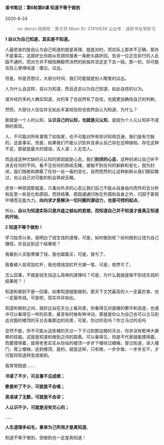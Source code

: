 #### 读书笔记：第6轮第8课 知道不等于做到

2020-8-24

> vx: denzii
> 视频号：凳子邓
> Mixin ID: 37410639
> 公众号：读好书与学好习

**1 自以为自己知道，其实是不知道。**

人最悲哀的是自认为自己知道的就是真理，就是对的，而实际上那并不正确，那并不是事实。这就好比你刚从死胡同或者一条断头路折回，告诉一位正在前行的人此路不通时，而对方并不相信确毅然决然的执拗并坚定走下去一般。那一刻，你可能会在心里嘀咕道：傻瓜，瓜怂。

但是，你是否想过，大部分时间，我们可能就是别人眼里的瓜怂。

人为什么会这样，自以为知道，而且还总以为自己知道，如此自信的以为。

或许经历多的人确实知道，对的多了也自然有了自信，也就更加确信自己的判断。

然而，大部分人往往并无如此丰富经验但也依然自认为知道，为什么？

那就是一个人的认知，**认识自己的认知，也就是元认知**，是因为个人元认知并不成熟的表现。

人，不可能对所有事情了如指掌，也不可能对所有知识知晓百通，我们是有欠缺的，这是事实。但是，如果我们不能认识到并且承认自己存在这种缺陷，存在这种不足，那就是最大的错误。古人语：人无完人。

而造成这种欠缺的元认知的原因就是心态，我们**封闭的心态**，这种封闭让自己听不进去任何的不同，看不见任何的熟视无睹，接触不到任何的新鲜和变化，因为封闭，我们隔绝和屏蔽了任何一丝一毫的变化，自然而然的让这种新鲜从我们眼前飘过，也让自己对可能的机会熟视无睹。

还有一种原因那就是，凡事向外求的心态让我们自己不能从自身由内而外的去分析和反思一些变化和原因，而将结果、原因通通归咎在外围和自身之外，归因于客观环境而无能为力。**向内求才是解决一切问题的源动力，也是可控的起点**。

所以，**自以为知道实际只是井底之蛙似的思想，而知道自己并不知道才是真正知道的开始**。



**2 知道不等于做到！**

学习投资以来，我明白了钱生钱的道理，可是，如何做到呢？如何做到让钱为自己赚钱，并且达到这个结果呢？

我看别人买股票赚了钱，我也跟着买，可是，我亏了。

我看被人投资加杠杆，我也借钱加杠杆大搞一笔，可是，依然亏了。

怎么回事，不就是钱生钱这么简单的道理吗？可是，为什么我就是做不到钱生钱的结果呢？！

知道和做到不是一回事，如果知道就能做到，那天下文凭最高的人一定最厉害，也一定最有钱。可是呢，现实并非如此。

知道和做到之间，就好比站在天台上看风景，你看得见对面楼的繁华和高度，也或许可以看得见一样的风景，甚至有时候有种冲动，那就是你认为自己也可以立马到达对面的楼顶的天台去看那边的风景，可是，你过的去吗？你立马过的去吗

显然不能，你不可能从这栋楼的天台一下子过到那边楼的天台，你并没有乾坤大挪移的技能。这就是知道和做到之间的距离，可以看得见，但是不代表就能摸得着。而要摸得着，就得老老实实从你站的楼顶一步步下楼经过楼梯，穿过街道，进入楼门，爬上楼梯，达到楼顶。是的，就是这样，只有做，一步步做，一步步去干，才可能将知道转变成做到。



我常常困惑.......

**书读了不少，可总看不见成绩；**

**歌是听了不少，可就是不会唱；**

**英语读了无数，可就是不会讲；**

**人认识不少，可就是没有交心的；**

......

**人生道理多如毛，拿来为己所用才是真知道**。

知道不等于做到，但做到也一定是真知道！







